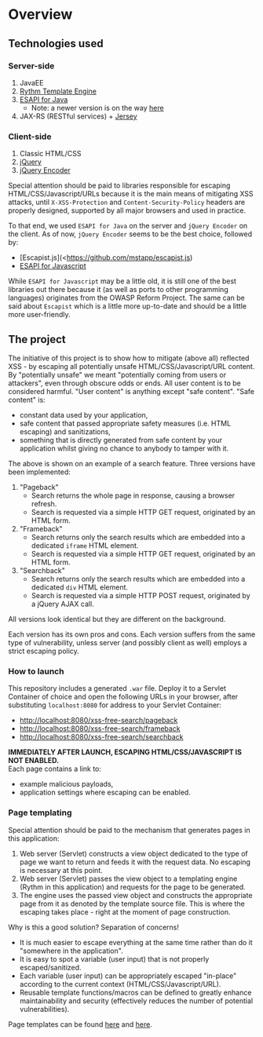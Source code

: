 # Overview

## Technologies used

### Server-side

1. JavaEE
2. [Rythm Template Engine](http://rythmengine.org/)
3. [ESAPI for Java](https://github.com/ESAPI/esapi-java-legacy)
	* Note: a newer version is on the way [here](https://github.com/ESAPI/esapi-java)
4. JAX-RS (RESTful services) + [Jersey](https://jersey.java.net/)

### Client-side

1. Classic HTML/CSS
2. [jQuery](https://jquery.com/)
3. [jQuery Encoder](https://github.com/chrisisbeef/jquery-encoder)

Special attention should be paid to libraries responsible for escaping HTML/CSS/Javascript/URLs because it is the main means of mitigating XSS attacks, until `X-XSS-Protection` and `Content-Security-Policy` headers are properly designed, supported by all major browsers and used in practice.

To that end, we used `ESAPI for Java` on the server and `jQuery Encoder` on the client. As of now, `jQuery Encoder` seems to be the best choice, followed by:
* [Escapist.js](<https://github.com/mstapp/escapist.js)
* [ESAPI for Javascript](https://github.com/ESAPI/owasp-esapi-js)

While `ESAPI for Javascript` may be a little old, it is still one of the best libraries out there because it (as well as ports to other programming languages) originates from the OWASP Reform Project. The same can be said about `Escapist` which is a little more up-to-date and should be a little more user-friendly.

## The project

The initiative of this project is to show how to mitigate (above all) reflected XSS - by escaping all potentially unsafe HTML/CSS/Javascript/URL content. By "potentially unsafe" we meant "potentially coming from users or attackers", even through obscure odds or ends. All user content is to be considered harmful. "User content" is anything except "safe content". "Safe content" is:
* constant data used by your application,
* safe content that passed appropriate safety measures (i.e. HTML escaping) and sanitizations,
* something that is directly generated from safe content by your application whilst giving no chance to anybody to tamper with it.

The above is shown on an example of a search feature. Three versions have been implemented:

1. "Pageback"
	* Search returns the whole page in response, causing a browser refresh.
	* Search is requested via a simple HTTP GET request, originated by an HTML form.
2. "Frameback"
	* Search returns only the search results which are embedded into a dedicated `iframe` HTML element.
	* Search is requested via a simple HTTP GET request, originated by an HTML form.
3. "Searchback"
	* Search returns only the search results which are embedded into a dedicated `div` HTML element.
	* Search is requested via a simple HTTP POST request, originated by a jQuery AJAX call.

All versions look identical but they are different on the background.

Each version has its own pros and cons. Each version suffers from the same type of vulnerability, unless server (and possibly client as well) employs a strict escaping policy.

### How to launch

This repository includes a generated `.war` file. Deploy it to a Servlet Container of choice and open the following URLs in your browser, after substituting `localhost:8080` for address to your Servlet Container:
* <http://localhost:8080/xss-free-search/pageback>
* <http://localhost:8080/xss-free-search/frameback>
* <http://localhost:8080/xss-free-search/searchback>

**IMMEDIATELY AFTER LAUNCH, ESCAPING HTML/CSS/JAVASCRIPT IS NOT ENABLED.**  
Each page contains a link to:
* example malicious payloads,
* application settings where escaping can be enabled.

### Page templating

Special attention should be paid to the mechanism that generates pages in this application:

1. Web server (Servlet) constructs a view object dedicated to the type of page we want to return and feeds it with the request data. No escaping is necessary at this point.
2. Web server (Servlet) passes the view object to a templating engine (Rythm in this application) and requests for the page to be generated.
3. The engine uses the passed view object and constructs the appropriate page from it as denoted by the template source file. This is where the escaping takes place - right at the moment of page construction.

Why is this a good solution? Separation of concerns!
* It is much easier to escape everything at the same time rather than do it "somewhere in the application".
* It is easy to spot a variable (user input) that is not properly escaped/sanitized.
* Each variable (user input) can be appropriately escaped "in-place" according to the current context (HTML/CSS/Javascript/URL).
* Reusable template functions/macros can be defined to greatly enhance maintainability and security (effectively reduces the number of potential vulnerabilities).

Page templates can be found [here](./WebContent) and [here](./WebContent/components).
